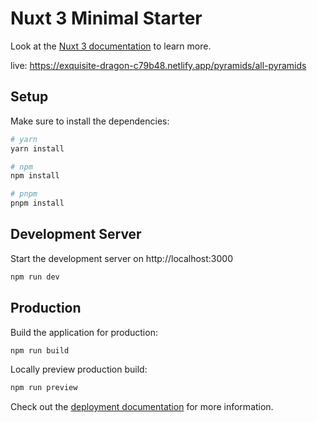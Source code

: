 # Nuxt 3 Minimal Starter

Look at the [Nuxt 3 documentation](https://nuxt.com/docs/getting-started/introduction) to learn more.

live: https://exquisite-dragon-c79b48.netlify.app/pyramids/all-pyramids

## Setup

Make sure to install the dependencies:

```bash
# yarn
yarn install

# npm
npm install

# pnpm
pnpm install
```

## Development Server

Start the development server on http://localhost:3000

```bash
npm run dev
```

## Production

Build the application for production:

```bash
npm run build
```

Locally preview production build:

```bash
npm run preview
```

Check out the [deployment documentation](https://nuxt.com/docs/getting-started/deployment) for more information.
